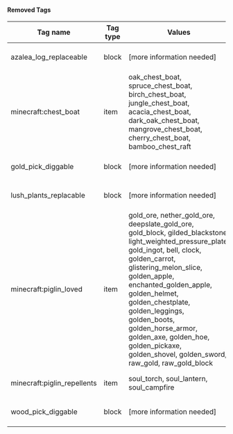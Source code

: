 #### Removed Tags
| Tag name                    | Tag type | Values                                                                                                                                                                                                                                                                                                                                                                                                | Notes | Version Added             | Version Removed           |
|-----------------------------|----------|-------------------------------------------------------------------------------------------------------------------------------------------------------------------------------------------------------------------------------------------------------------------------------------------------------------------------------------------------------------------------------------------------------|-------|---------------------------|---------------------------|
| azalea_log_replaceable      | block    | [more information needed]                                                                                                                                                                                                                                                                                                                                                                             |       | [more information needed] | [more information needed] |
| minecraft:chest_boat        | item     | oak_chest_boat, spruce_chest_boat, birch_chest_boat, jungle_chest_boat, acacia_chest_boat, dark_oak_chest_boat, mangrove_chest_boat, cherry_chest_boat, bamboo_chest_raft                                                                                                                                                                                                                             |       | [more information needed] | [more information needed] |
| gold_pick_diggable          | block    | [more information needed]                                                                                                                                                                                                                                                                                                                                                                             |       | [more information needed] | [more information needed] |
| lush_plants_replacable      | block    | [more information needed]                                                                                                                                                                                                                                                                                                                                                                             |       | [more information needed] | [more information needed] |
| minecraft:piglin_loved      | item     | gold_ore, nether_gold_ore, deepslate_gold_ore, gold_block, gilded_blackstone, light_weighted_pressure_plate, gold_ingot, bell, clock, golden_carrot, glistering_melon_slice, golden_apple, enchanted_golden_apple, golden_helmet, golden_chestplate, golden_leggings, golden_boots, golden_horse_armor, golden_axe, golden_hoe, golden_pickaxe, golden_shovel, golden_sword, raw_gold, raw_gold_block |       | [more information needed] | [more information needed] |
| minecraft:piglin_repellents | item     | soul_torch, soul_lantern, soul_campfire                                                                                                                                                                                                                                                                                                                                                               |       | [more information needed] | [more information needed] |
| wood_pick_diggable          | block    | [more information needed]                                                                                                                                                                                                                                                                                                                                                                             |       | [more information needed] | [more information needed] |


